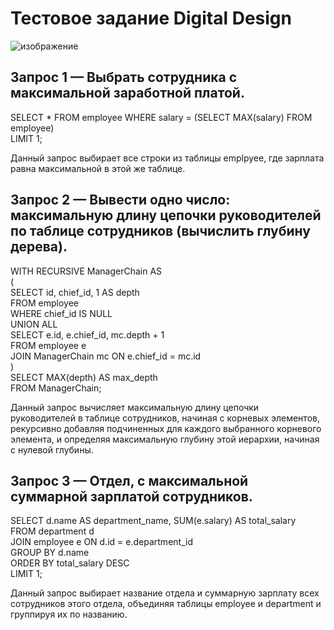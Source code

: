 # Тестовое задание Digital Design  
![изображение](https://github.com/Urvatov/test-digital-design/assets/117490456/9d485d1c-e477-4628-973a-06570b791a1b)  

## Запрос 1 — Выбрать сотрудника с максимальной заработной платой.  

SELECT *
FROM employee
WHERE salary = (SELECT MAX(salary) FROM employee)  
LIMIT 1;  

Данный запрос выбирает все строки из таблицы emplpyee, где зарплата равна максимальной в этой же таблице.  

## Запрос 2 — Вывести одно число: максимальную длину цепочки руководителей по таблице сотрудников (вычислить глубину дерева). 

WITH RECURSIVE ManagerChain AS  
(  
  SELECT id, chief_id, 1 AS depth  
  FROM employee  
  WHERE chief_id IS NULL  
  UNION ALL  
  SELECT e.id, e.chief_id, mc.depth + 1  
  FROM employee e  
  JOIN ManagerChain mc ON e.chief_id = mc.id  
)  
SELECT MAX(depth) AS max_depth  
FROM ManagerChain;  

Данный запрос вычисляет максимальную длину цепочки руководителей в таблице сотрудников, 
начиная с корневых элементов, рекурсивно добавляя подчиненных для каждого выбранного 
корневого элемента, и определяя максимальную глубину этой иерархии, начиная с нулевой глубины. 

## Запрос 3 — Отдел, с максимальной суммарной зарплатой сотрудников.  

SELECT d.name AS department_name, SUM(e.salary) AS total_salary  
FROM department d  
JOIN employee e ON d.id = e.department_id  
GROUP BY d.name  
ORDER BY total_salary DESC  
LIMIT 1;  

Данный запрос выбирает название отдела и суммарную зарплату всех сотрудников этого отдела, объединяя таблицы employee и department и группируя их по названию. 




